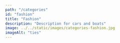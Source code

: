 ```yaml
---
path: "/categories"
id: "fashion"
title: "Fashion"
description: "Description for cars and boats"
image: ../../static/images/categories-fashion.jpg
imageAlt: "ties"
---
```

